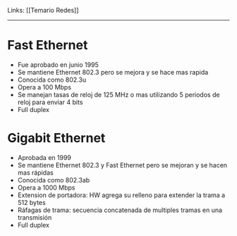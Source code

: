 Links: [[Temario Redes]]
___

# Fast Ethernet

- Fue aprobado en junio 1995
- Se mantiene Ethernet 802.3 pero se mejora y se hace mas rapida
- Conocida como 802.3u
- Opera a 100 Mbps
- Se manejan tasas de reloj de 125 MHz o mas utilizando 5 periodos de reloj para enviar 4 bits
- Full duplex

# Gigabit Ethernet

- Aprobada en 1999
- Se mantiene Ethernet 802.3 y Fast Ethernet pero se mejoran y se hacen mas rápidas
- Conocida como 802.3ab
- Opera a 1000 Mbps
- Extension de portadora:  HW agrega su relleno para extender la trama a 512 bytes
- Ráfagas de trama: secuencia concatenada de multiples tramas en una transmisión
- Full duplex
